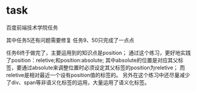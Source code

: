 # task
百度前端技术学院任务

其中任务5还有问题需要修复
任务9、50只完成了一点点

任务6终于做完了，主要运用到的知识点是position；
通过这个练习，更好地实践了position：reletive;和position:absolute;
其中absolute的位置是对应其父标签，要通过absolute来调整位置时必须设定其父标签的position为reletive；
而reletive是相对最近一个设有position值的标签的。
另外在这个练习中还尽量减少了div、span等非语义化标签的运用，大量运用了语义化标签。
